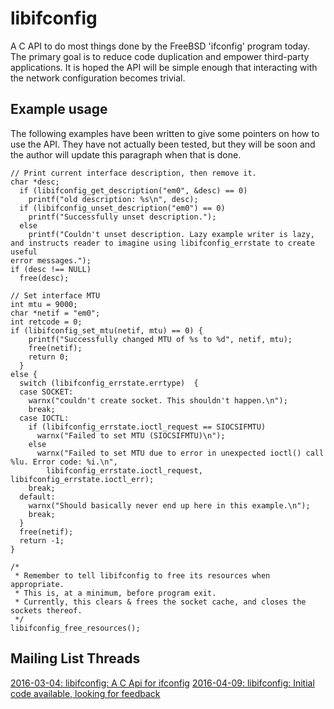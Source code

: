 # libifconfig
A C API to do most things done by the FreeBSD 'ifconfig' program today. The primary goal is to reduce code duplication and empower third-party applications. It is hoped the API will be simple enough that interacting with the network configuration becomes trivial.

## Example usage
The following examples have been written to give some pointers on how to use the API. They have not actually been tested, but they will be soon and the author will update this paragraph when that is done.

```
// Print current interface description, then remove it.
char *desc;
  if (libifconfig_get_description("em0", &desc) == 0)
    printf("old description: %s\n", desc);
  if (libifconfig_unset_description("em0") == 0)
    printf("Successfully unset description.");
  else
    printf("Couldn't unset description. Lazy example writer is lazy,
and instructs reader to imagine using libifconfig_errstate to create useful
error messages.");
if (desc !== NULL)
  free(desc);
```

```
// Set interface MTU
int mtu = 9000;
char *netif = "em0";
int retcode = 0;
if (libifconfig_set_mtu(netif, mtu) == 0) {
    printf("Successfully changed MTU of %s to %d", netif, mtu);
    free(netif);
    return 0;
  }
else {
  switch (libifconfig_errstate.errtype)  {
  case SOCKET:
    warnx("couldn't create socket. This shouldn't happen.\n");
    break;
  case IOCTL:
    if (libifconfig_errstate.ioctl_request == SIOCSIFMTU) 
      warnx("Failed to set MTU (SIOCSIFMTU)\n");
    else
      warnx("Failed to set MTU due to error in unexpected ioctl() call %lu. Error code: %i.\n", 
        libifconfig_errstate.ioctl_request, libifconfig_errstate.ioctl_err);
    break;
  default:
    warnx("Should basically never end up here in this example.\n");
    break;
  }
  free(netif);
  return -1;
}
```

```
/*  
 * Remember to tell libifconfig to free its resources when appropriate.
 * This is, at a minimum, before program exit.
 * Currently, this clears & frees the socket cache, and closes the sockets thereof.
 */
libifconfig_free_resources();
```

## Mailing List Threads
[2016-03-04: libifconfig: A C Api for ifconfig](https://lists.freebsd.org/pipermail/freebsd-net/2016-March/044837.html)
[2016-04-09: libifconfig: Initial code available, looking for feedback](https://lists.freebsd.org/pipermail/freebsd-net/2016-April/045022.html)
